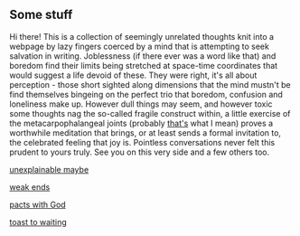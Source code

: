 ## Some stuff

Hi there! This is a collection of seemingly unrelated thoughts knit into a webpage by lazy fingers coerced by a mind that is attempting to seek salvation in writing. Joblessness (if there ever was a word like that) and boredom find their limits being stretched at space-time coordinates that would suggest a life devoid of these. They were right, it's all about perception - those short sighted along dimensions that the mind mustn't be find themselves bingeing on the perfect trio that boredom, confusion and loneliness make up. However dull things may seem, and however toxic some thoughts nag the so-called fragile construct within, a little exercise of the metacarpophalangeal joints (probably [that's](https://pubmed.ncbi.nlm.nih.gov/17052825/) what I mean) proves a worthwhile meditation that brings, or at least sends a formal invitation to, the celebrated feeling that joy is. Pointless conversations never felt this prudent to yours truly. See you on this very side and a few others too.

[unexplainable maybe](Unexplainableinplainsight.md)

[weak ends](weakends.md)

[pacts with God](PactsWithGod.md)

[toast to waiting](ToastToWaiting.md)
